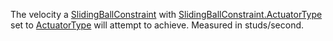 The velocity a [SlidingBallConstraint](https://create.roblox.com/docs/reference/engine/classes/SlidingBallConstraint) with
[SlidingBallConstraint.ActuatorType](https://create.roblox.com/docs/reference/engine/classes/SlidingBallConstraint#ActuatorType) set to [ActuatorType](https://developer.roblox.com/en-us/api-reference/enum/ActuatorType) will
attempt to achieve. Measured in studs/second.